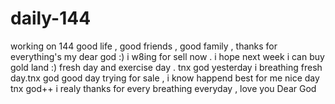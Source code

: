 # daily-144
working on 144
good life , good friends , good family , thanks for everything's my dear god :)
i w8ing for sell now . i hope next week i can buy gold land :)
fresh day and exercise day . tnx god
yesterday i breathing fresh day.tnx god
good day
trying for sale , i know happend best for me
nice day
tnx god++
i realy thanks for every breathing everyday , love you Dear God
